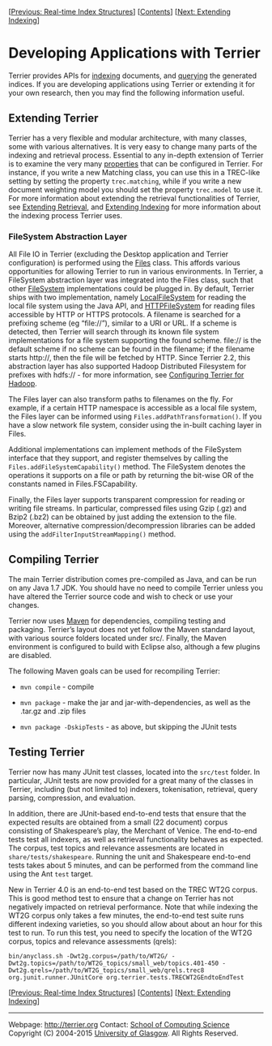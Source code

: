 <span>\[</span>[Previous: Real-time Index Structures](realtime_indices.html)<span>\]</span> <span>\[</span>[Contents](index.html)<span>\]</span> <span>\[</span>[Next: Extending Indexing](extend_indexing.html)<span>\]</span>

Developing Applications with Terrier
====================================

Terrier provides APIs for [indexing](extend_indexing.html) documents, and [querying](extend_retrieval.html) the generated indices. If you are developing applications using Terrier or extending it for your own research, then you may find the following information useful.

Extending Terrier
-----------------

Terrier has a very flexible and modular architecture, with many classes, some with various alternatives. It is very easy to change many parts of the indexing and retrieval process. Essential to any in-depth extension of Terrier is to examine the very many [properties](properties.html) that can be configured in Terrier. For instance, if you write a new Matching class, you can use this in a TREC-like setting by setting the property `trec.matching`, while if you write a new document weighting model you should set the property `trec.model` to use it. For more information about extending the retrieval functionalities of Terrier, see [Extending Retrieval](extend_retrieval.html), and [Extending Indexing](extend_indexing.html) for more information about the indexing process Terrier uses.

### FileSystem Abstraction Layer

All File IO in Terrier (excluding the Desktop application and Terrier configuration) is performed using the [Files](javadoc/org/terrier/utility/Files.html) class. This affords various opportunities for allowing Terrier to run in various environments. In Terrier, a FileSystem abstraction layer was integrated into the Files class, such that other [FileSystem](javadoc/org/terrier/utility/io/FileSystem.html) implementations could be plugged in. By default, Terrier ships with two implementation, namely [LocalFileSystem](javadoc/org/terrier/utility/io/LocalFileSystem.html) for reading the local file system using the Java API, and [HTTPFileSystem](javadoc/org/terrier/utility/io/HTTPFileSystem.html) for reading files accessible by HTTP or HTTPS protocols. A filename is searched for a prefixing scheme (eg “file://”), similar to a URI or URL. If a scheme is detected, then Terrier will search through its known file system implementations for a file system supporting the found scheme. file:// is the default scheme if no scheme can be found in the filename; if the filename starts http://, then the file will be fetched by HTTP. Since Terrier 2.2, this abstraction layer has also supported Hadoop Distributed Filesystem for prefixes with hdfs:// - for more information, see [Configuring Terrier for Hadoop](hadoop_configuration.html).

The Files layer can also transform paths to filenames on the fly. For example, if a certain HTTP namespace is accessible as a local file system, the Files layer can be informed using `Files.addPathTransformation()`. If you have a slow network file system, consider using the in-built caching layer in Files.

Additional implementations can implement methods of the FileSystem interface that they support, and register themselves by calling the `Files.addFileSystemCapability()` method. The FileSystem denotes the operations it supports on a file or path by returning the bit-wise OR of the constants named in Files.FSCapability.

Finally, the Files layer supports transparent compression for reading or writing file streams. In particular, compressed files using Gzip (.gz) and Bzip2 (.bz2) can be obtained by just adding the extension to the file. Moreover, alternative compression/decompression libraries can be added using the `addFilterInputStreamMapping()` method.

[]()

Compiling Terrier
-----------------

The main Terrier distribution comes pre-compiled as Java, and can be run on any Java 1.7 JDK. You should have no need to compile Terrier unless you have altered the Terrier source code and wish to check or use your changes.

Terrier now uses [Maven](https://maven.apache.org) for dependencies, compiling testing and packaging. Terrier’s layout does not yet follow the Maven standard layout, with various source folders located under src/. Finally, the Maven environment is configured to build with Eclipse also, although a few plugins are disabled.

The following Maven goals can be used for recompiling Terrier:

-   `mvn compile` - compile

-   `mvn package` - make the jar and jar-with-dependencies, as well as the .tar.gz and .zip files

-   `mvn package -DskipTests` - as above, but skipping the JUnit tests

Testing Terrier
---------------

Terrier now has many JUnit test classes, located into the `src/test` folder. In particular, JUnit tests are now provided for a great many of the classes in Terrier, including (but not limited to) indexers, tokenisation, retrieval, query parsing, compression, and evaluation.

In addition, there are JUnit-based end-to-end tests that ensure that the expected results are obtained from a small (22 document) corpus consisting of Shakespeare’s play, the Merchant of Venice. The end-to-end tests test all indexers, as well as retrieval functionality behaves as expected. The corpus, test topics and relevance assesments are located in `share/tests/shakespeare`. Running the unit and Shakespeare end-to-end tests takes about 5 minutes, and can be performed from the command line using the Ant `test` target.

New in Terrier 4.0 is an end-to-end test based on the TREC WT2G corpus. This is good method test to ensure that a change on Terrier has not negatively impacted on retrieval performance. Note that while indexing the WT2G corpus only takes a few minutes, the end-to-end test suite runs different indexing varieties, so you should allow about about an hour for this test to run. To run this test, you need to specify the location of the WT2G corpus, topics and relevance assessments (qrels):

    bin/anyclass.sh -Dwt2g.corpus=/path/to/WT2G/ -Dwt2g.topics=/path/to/WT2G_topics/small_web/topics.401-450 -Dwt2g.qrels=/path/to/WT2G_topics/small_web/qrels.trec8 org.junit.runner.JUnitCore org.terrier.tests.TRECWT2GEndtoEndTest

<span>\[</span>[Previous: Real-time Index Structures](realtime_indices.html)<span>\]</span> <span>\[</span>[Contents](index.html)<span>\]</span> <span>\[</span>[Next: Extending Indexing](extend_indexing.html)<span>\]</span>

------------------------------------------------------------------------

Webpage: <http://terrier.org>
Contact: [](mailto:terrier@dcs.gla.ac.uk)
[School of Computing Science](http://www.dcs.gla.ac.uk/)
Copyright (C) 2004-2015 [University of Glasgow](http://www.gla.ac.uk/). All Rights Reserved.
